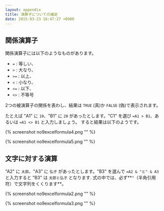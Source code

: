 ```yaml
---
layout: appendix
title: 演算子についての補足
date: 2015-03-23 16:47:27 +0900
---
```



関係演算子
----------

関係演算子には以下のようなものがあります。

-   `=` : 等しい、
-   `>` : 大なり、
-   `>=` : 以上、
-   `<` : 小なり、
-   `<=` : 以下、
-   `<>` : 不等号

2つの被演算子の関係を表わし、結果は `TRUE` (真)か `FALSE` (偽)で表示されます。

たとえば "A1" に `10`、"B1" に `20` があったとします。"C1" を選び `=A1 > B1`、あるいは `=A1 <> B1` と入力しましょう。
すると結果は以下のようです。

{% screenshot no9excelformula4.png "" %}

{% screenshot no9excelformula5.png "" %}


文字に対する演算
----------------

"A2" に `太郎`、"A3" に `弘子` があったとします。"B3" を選んで `=A2 & "と" & A3` と入力すると "B3" は `太郎と弘子` となります.
式の中では、必ず**`"`（半角引用符）で文字列をくくります**。

{% screenshot no9excelformula2.png "" %}

{% screenshot no9excelformula3.png "" %}

